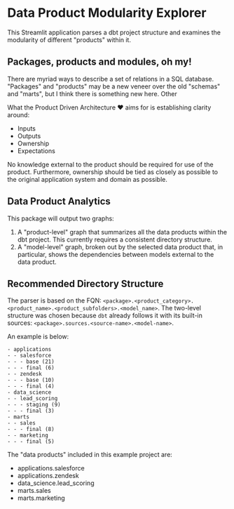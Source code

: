 # Data Product Modularity Explorer

This Streamlit application parses a dbt project structure and examines the modularity of different "products" within it.

## Packages, products and modules, oh my!

There are myriad ways to describe a set of relations in a SQL database. "Packages" and "products" may be a new veneer over the old "schemas" and "marts", but I think there is something new here. Other 

What the Product Driven Architecture :heart: aims for is establishing clarity around:

- Inputs
- Outputs
- Ownership
- Expectations

No knowledge external to the product should be required for use of the product. Furthermore, ownership should be tied as closely as possible to the original application system and domain as possible.

## Data Product Analytics

This package will output two graphs:

1. A "product-level" graph that summarizes all the data products within the dbt project. This currently requires a consistent directory structure.
2. A "model-level" graph, broken out by the selected data product that, in particular, shows the dependencies between models external to the data product.

## Recommended Directory Structure

The parser is based on the FQN: `<package>.<product_category>.<product_name>.<product_subfolders>.<model_name>`. The two-level structure was chosen because `dbt` already follows it with its built-in sources: `<package>.sources.<source-name>.<model-name>`.

An example is below:

```{bash}
- applications
- - salesforce
- - - base (21)
- - - final (6)
- - zendesk
- - - base (10)
- - - final (4)
- data_science
- - lead_scoring
- - - staging (9)
- - - final (3)
- marts
- - sales
- - - final (8)
- - marketing
- - - final (5)
```

The "data products" included in this example project are:

- applications.salesforce
- applications.zendesk
- data_science.lead_scoring
- marts.sales
- marts.marketing


